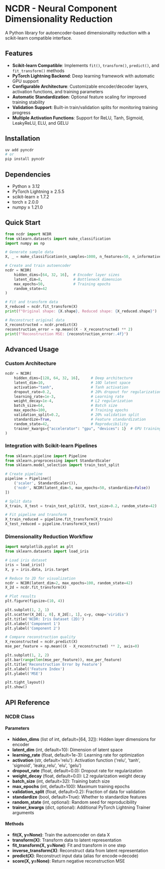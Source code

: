 # NCDR - Neural Component Dimensionality Reduction

A Python library for autoencoder-based dimensionality reduction with a scikit-learn compatible interface.

## Features

- **Scikit-learn Compatible**: Implements `fit()`, `transform()`, `predict()`, and `fit_transform()` methods
- **PyTorch Lightning Backend**: Deep learning framework with automatic GPU support
- **Configurable Architecture**: Customizable encoder/decoder layers, activation functions, and training parameters
- **Automatic Standardization**: Optional feature scaling for improved training stability
- **Validation Support**: Built-in train/validation splits for monitoring training progress
- **Multiple Activation Functions**: Support for ReLU, Tanh, Sigmoid, LeakyReLU, ELU, and GELU

## Installation

```bash
uv add pyncdr
# or
pip install pyncdr
```

## Dependencies

- Python ≥ 3.12
- PyTorch Lightning ≥ 2.5.5
- scikit-learn ≥ 1.7.2
- torch ≥ 2.0.0
- numpy ≥ 1.21.0

## Quick Start

```python
from ncdr import NCDR
from sklearn.datasets import make_classification
import numpy as np

# Generate sample data
X, _ = make_classification(n_samples=1000, n_features=50, n_informative=30, random_state=42)

# Create and train autoencoder
ncdr = NCDR(
    hidden_dims=[64, 32, 16],  # Encoder layer sizes
    latent_dim=8,              # Bottleneck dimension
    max_epochs=50,             # Training epochs
    random_state=42
)

# Fit and transform data
X_reduced = ncdr.fit_transform(X)
print(f"Original shape: {X.shape}, Reduced shape: {X_reduced.shape}")

# Reconstruct original data
X_reconstructed = ncdr.predict(X)
reconstruction_error = np.mean((X - X_reconstructed) ** 2)
print(f"Reconstruction MSE: {reconstruction_error:.4f}")
```

## Advanced Usage

### Custom Architecture

```python
ncdr = NCDR(
    hidden_dims=[128, 64, 32, 16],     # Deep architecture
    latent_dim=10,                     # 10D latent space
    activation="tanh",                 # Tanh activation
    dropout_rate=0.2,                  # 20% dropout for regularization
    learning_rate=1e-3,                # Learning rate
    weight_decay=1e-4,                 # L2 regularization
    batch_size=64,                     # Batch size
    max_epochs=100,                    # Training epochs
    validation_split=0.2,              # 20% validation split
    standardize=True,                  # Feature standardization
    random_state=42,                   # Reproducibility
    trainer_kwargs={"accelerator": "gpu", "devices": 1}  # GPU training
)
```

### Integration with Scikit-learn Pipelines

```python
from sklearn.pipeline import Pipeline
from sklearn.preprocessing import StandardScaler
from sklearn.model_selection import train_test_split

# Create pipeline
pipeline = Pipeline([
    ('scaler', StandardScaler()),
    ('ncdr', NCDR(latent_dim=5, max_epochs=50, standardize=False))
])

# Split data
X_train, X_test = train_test_split(X, test_size=0.2, random_state=42)

# Fit pipeline and transform
X_train_reduced = pipeline.fit_transform(X_train)
X_test_reduced = pipeline.transform(X_test)
```

### Dimensionality Reduction Workflow

```python
import matplotlib.pyplot as plt
from sklearn.datasets import load_iris

# Load iris dataset
iris = load_iris()
X, y = iris.data, iris.target

# Reduce to 2D for visualization
ncdr = NCDR(latent_dim=2, max_epochs=100, random_state=42)
X_2d = ncdr.fit_transform(X)

# Plot results
plt.figure(figsize=(10, 4))

plt.subplot(1, 2, 1)
plt.scatter(X_2d[:, 0], X_2d[:, 1], c=y, cmap='viridis')
plt.title('NCDR: Iris Dataset (2D)')
plt.xlabel('Component 1')
plt.ylabel('Component 2')

# Compare reconstruction quality
X_reconstructed = ncdr.predict(X)
mse_per_feature = np.mean((X - X_reconstructed) ** 2, axis=0)

plt.subplot(1, 2, 2)
plt.bar(range(len(mse_per_feature)), mse_per_feature)
plt.title('Reconstruction Error by Feature')
plt.xlabel('Feature Index')
plt.ylabel('MSE')

plt.tight_layout()
plt.show()
```

## API Reference

### NCDR Class

#### Parameters

- **hidden_dims** (list of int, default=[64, 32]): Hidden layer dimensions for encoder
- **latent_dim** (int, default=10): Dimension of latent space
- **learning_rate** (float, default=1e-3): Learning rate for optimization
- **activation** (str, default='relu'): Activation function ('relu', 'tanh', 'sigmoid', 'leaky_relu', 'elu', 'gelu')
- **dropout_rate** (float, default=0.0): Dropout rate for regularization
- **weight_decay** (float, default=0.0): L2 regularization weight decay
- **batch_size** (int, default=32): Training batch size
- **max_epochs** (int, default=100): Maximum training epochs
- **validation_split** (float, default=0.2): Fraction of data for validation
- **standardize** (bool, default=True): Whether to standardize features
- **random_state** (int, optional): Random seed for reproducibility
- **trainer_kwargs** (dict, optional): Additional PyTorch Lightning Trainer arguments

#### Methods

- **fit(X, y=None)**: Train the autoencoder on data X
- **transform(X)**: Transform data to latent representation
- **fit_transform(X, y=None)**: Fit and transform in one step
- **inverse_transform(X)**: Reconstruct data from latent representation
- **predict(X)**: Reconstruct input data (alias for encode→decode)
- **score(X, y=None)**: Return negative reconstruction MSE

